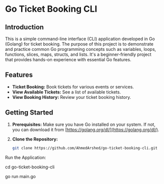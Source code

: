 # Go Ticket Booking CLI

## Introduction

This is a simple command-line interface (CLI) application developed in Go (Golang) for ticket booking. The purpose of this project is to demonstrate and practice common Go programming concepts such as variables, loops, functions, slices, maps, structs, and lists. It's a beginner-friendly project that provides hands-on experience with essential Go features.

## Features

- **Ticket Booking:** Book tickets for various events or services.
- **View Available Tickets:** See a list of available tickets.
- **View Booking History:** Review your ticket booking history.

## Getting Started

1. **Prerequisites:** Make sure you have Go installed on your system. If not, you can download it from [https://golang.org/dl/](https://golang.org/dl/).

2. **Clone the Repository:**

   ```sh
   git clone https://github.com/AhmedArshed/go-ticket-booking-cli.git

Run the Application:

cd go-ticket-booking-cli


go run main.go


